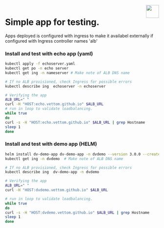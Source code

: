 <img src="https://avatars.githubusercontent.com/u/20859413?v=4" style="float:right;width:42px;height:42px;">

# Simple app for testing.
Apps deployed is configured with ingress to make it availabel externally if configured with Ingress controller names 'alb'

### Install and test with echo app (yaml)
```bash
kubectl apply -f echoserver.yaml
kubectl get po -n echo server 
kubectl get ing -n nameserver # Make note of ALB DNS name

# If no ALB provisioned, check Ingress for possible errors
kubectl describe ing  echoserver -n echoserver

# Verifying the app
ALB_URL=" "
curl -H "HOST:echo.vettom.github.io" $ALB_URL
# run in loop to validate loadbalancing.
while true
do
curl -s -H "HOST:echo.vettom.github.io" $ALB_URL | grep Hostname
sleep 1
done
```

### Install and test with demo app (HELM)
```bash
helm install dv-demo-app dv-demo-app -n dvdemo --version 3.0.0 --create-namespace --repo  https://vettom.github.io/demohelmrepo/
kubectl get ing -n dvdemo  # Make note of ALB DNS name

# If no ALB provisioned, check Ingress for possible errors
kubectl describe ing  dv-demo-app -n dvdemo

# Verifying the app
ALB_URL=" "
curl -H "HOST:dvdemo.vettom.github.io" $ALB_URL

# run in loop to validate loadbalancing.
while true
do
curl -s -H "HOST:dvdemo.vettom.github.io" $ALB_URL | grep Hostname
sleep 1
done

```
